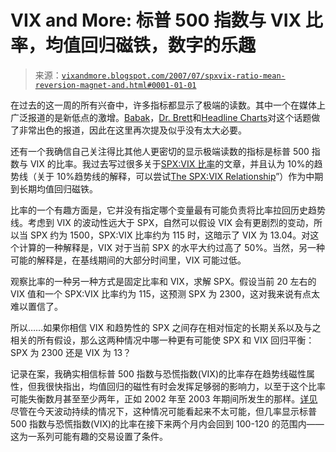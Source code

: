<!--yml

分类：未分类

日期：2024-05-18 19:04:49

-->

# VIX and More: 标普 500 指数与 VIX 比率，均值回归磁铁，数字的乐趣

> 来源：[`vixandmore.blogspot.com/2007/07/spxvix-ratio-mean-reversion-magnet-and.html#0001-01-01`](http://vixandmore.blogspot.com/2007/07/spxvix-ratio-mean-reversion-magnet-and.html#0001-01-01)

在过去的这一周的所有兴奋中，许多指标都显示了极端的读数。其中一个在媒体上广泛报道的是新低点的激增。[Babak](http://www.tradersnarrative.com/nasdaq-new-highslows-indicator-hits-extreme-1210.html)，[Dr. Brett](http://traderfeed.blogspot.com/2007/07/when-new-lows-in-stock-market-explode.html)和[Headline Charts](http://headlinecharts.blog.com/1961574/)对这个话题做了非常出色的报道，因此在这里再次提及似乎没有太大必要。

还有一个我确信自己关注得比其他人更密切的显示极端读数的指标是标普 500 指数与 VIX 的比率。我过去写过很多关于[SPX:VIX 比率](http://vixandmore.blogspot.com/search/label/SPX%3AVIX)的文章，并且认为 10%的趋势线（关于 10%趋势线的解释，可以尝试[The SPX:VIX Relationship](http://vixandmore.blogspot.com/2007/02/spxvix-relationship.html)”）作为中期到长期均值回归磁铁。

比率的一个有趣方面是，它并没有指定哪个变量最有可能负责将比率拉回历史趋势线。考虑到 VIX 的波动性远大于 SPX，自然可以假设 VIX 会有更剧烈的变动，所以当 SPX 约为 1500，SPX:VIX 比率约为 115 时，这暗示了 VIX 为 13.04。对这个计算的一种解释是，VIX 对于当前 SPX 的水平大约过高了 50%。当然，另一种可能的解释是，在基线期间的大部分时间里，VIX 可能过低。

观察比率的一种另一种方式是固定比率和 VIX，求解 SPX。假设当前 20 左右的 VIX 值和一个 SPX:VIX 比率约为 115，这预测 SPX 为 2300，这对我来说有点太难以置信了。

所以……如果你相信 VIX 和趋势性的 SPX 之间存在相对恒定的长期关系以及与之相关的所有假设，那么这两种情况中哪一种更有可能使 SPX 和 VIX 回归平衡：SPX 为 2300 还是 VIX 为 13？

记录在案，我确实相信标普 500 指数与恐慌指数(VIX)的比率存在趋势线磁性属性，但我很快指出，均值回归的磁性有时会发挥足够弱的影响力，以至于这个比率可能失衡数月甚至至少两年，正如 2002 年至 2003 年期间所发生的那样。[详见](http://i104.photobucket.com/albums/m163/bl82/SPX-VIXratiowith10pcttrendline.gif)尽管在今天波动持续的情况下，这种情况可能看起来不太可能，但几率显示标普 500 指数与恐慌指数(VIX)的比率在接下来两个月内会回到 100-120 的范围内——这为一系列可能有趣的交易设置了条件。
